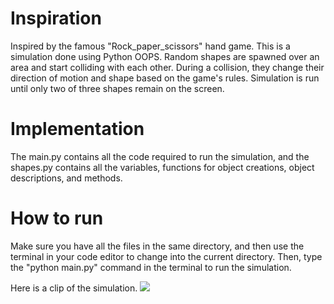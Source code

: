 # Inspiration
Inspired by the famous "Rock_paper_scissors" hand game. This is a simulation done using Python OOPS. Random shapes are spawned over an area and start colliding with each other. During a collision, they change their direction of motion and shape based on the game's rules. Simulation is run until only two of three shapes remain on the screen.

# Implementation 
The main.py contains all the code required to run the simulation, and the shapes.py contains all the variables, functions for object creations, object descriptions, and methods. 

# How to run
Make sure you have all the files in the same directory, and then use the terminal in your code editor to change into the current directory. Then, type the "python main.py" command in the terminal to run the simulation. 

Here is a clip of the simulation.
![](https://github.com/preetam-g/rock_paper_scissors/assets/118665778/507d4f6d-8ae0-4ff2-a5a8-5499e122fe97)

